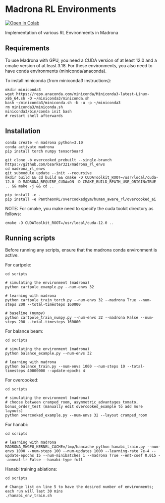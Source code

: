 # Madrona RL Environments

[![Open In Colab](https://colab.research.google.com/assets/colab-badge.svg)](https://colab.research.google.com/github/bsarkar321/madrona_rl_envs/blob/master/overcooked_colab.ipynb)

Implementation of various RL Environments in Madrona

## Requirements

To use Madrona with GPU, you need a CUDA version of at least 12.0 and a cmake version of at least 3.18. For these environments, you also need to have conda environments (miniconda/anaconda).

To install miniconda (from miniconda3 instructions):
```
mkdir miniconda3
wget https://repo.anaconda.com/miniconda/Miniconda3-latest-Linux-x86_64.sh -O ~/miniconda3/miniconda.sh
bash ~/miniconda3/miniconda.sh -b -u -p ~/miniconda3
rm miniconda3/miniconda.sh
miniconda3/bin/conda init bash
# restart shell afterwards
```


## Installation

```
conda create -n madrona python=3.10
conda activate madrona
pip install torch numpy tensorboard

git clone -b overcooked_prebuilt --single-branch https://github.com/bsarkar321/madrona_rl_envs
cd madrona_rl_envs
git submodule update --init --recursive
mkdir build && cd build && cmake -D CUDAToolkit_ROOT=/usr/local/cuda-12.0 -D MADRONA_REQUIRE_CUDA=ON -D CMAKE_BUILD_RPATH_USE_ORIGIN=TRUE .. && make -j && cd ..

pip install -e .
pip install -e PantheonRL/overcookedgym/human_aware_rl/overcooked_ai
```

NOTE: For cmake, you make need to specify the cuda tookit directory as follows:

```
cmake -D CUDAToolkit_ROOT=/usr/local/cuda-12.0 ..
```

## Running scripts

Before running any scripts, ensure that the madrona conda environment is active.

For cartpole:

```
cd scripts

# simulating the environment (madrona)
python cartpole_example.py --num-envs 32

# learning with madrona
python cartpole_train_torch.py --num-envs 32 --madrona True --num-steps 200 --total-timesteps 160000

# baseline (numpy)
python cartpole_train_numpy.py --num-envs 32 --madrona False --num-steps 200 --total-timesteps 160000
```

For balance beam:

```
cd scripts

# simulating the environment (madrona)
python balance_example.py --num-envs 32

# learning with madrona
python balance_train.py --num-envs 1000 --num-steps 10 --total-timesteps 40000000 --update-epochs 4
```

For overcooked:

```
cd scripts

# simulating the environment (madrona)
# choose between cramped_room, asymmetric_advantages_tomato, bonus_order_test (manually edit overcooked_example to add more layouts)
python overcooked_example.py --num-envs 32 --layout cramped_room
```

For hanabi:

```
cd scripts

# learning with madrona
MADRONA_MWGPU_KERNEL_CACHE=/tmp/hancache python hanabi_train.py --num-envs 1000 --num-steps 100 --num-updates 1000 --learning-rate 7e-4 --update-epochs 15 --num-minibatches 1 --madrona True --ent-coef 0.015 --anneal-lr False --hanabi-type full
```

Hanabi training ablations:

```
cd scripts

# Change list on line 5 to have the desired number of environments; each run will last 30 mins
./hanabi_env_train.sh
```

